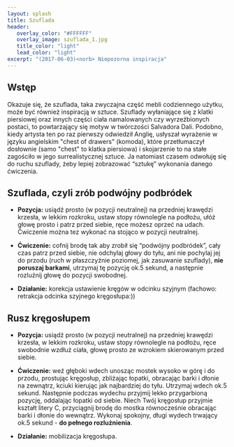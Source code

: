 ```yaml
---
layout: splash
title: Szuflada
header:
   overlay_color: "#FFFFFF"
   overlay_image: szuflada_1.jpg
   title_color: "light"
   lead_color: "light"
excerpt: "(2017-06-03)<norb> Niepozorna inspiracja"
---
```


## Wstęp

Okazuje się, że szuflada, taka zwyczajna część mebli codziennego użytku, może być również inspiracją w sztuce. Szuflady wyłaniające się z klatki piersiowej oraz innych części ciała namalowanych czy wyrzeźbionych postaci, to powtarzający się motyw w twórczości Salvadora Dali. Podobno, kiedy artysta ten po raz pierwszy odwiedził Anglię, usłyszał wyrażenie w języku angielskim "chest of drawers" (komoda), które przetłumaczył dosłownie (samo "chest" to klatka piersiowa) i skojarzenie to na stałe zagościło w jego surrealistycznej sztuce. 
Ja natomiast czasem odwołuję się do ruchu szuflady, żeby lepiej zobrazować “sztukę” wykonania danego ćwiczenia.

## Szuflada, czyli zrób podwójny podbródek

* **Pozycja:** usiądź prosto (w pozycji neutralnej) na przedniej krawędzi krzesła, w lekkim rozkroku, ustaw stopy równolegle na podłożu, ułóż głowę prosto i patrz przed siebie, ręce możesz oprzeć na udach. Ćwiczenie można tez wykonać na stojąco w pozycji neutralnej.

* **Ćwiczenie:** cofnij brodę tak aby zrobił się “podwójny podbródek”, cały czas patrz przed siebie, nie odchylaj głowy do tyłu, ani nie pochylaj jej do przodu (ruch w płaszczyźnie poziomej, jak zasuwanie szuflady), **nie poruszaj barkami**, utrzymaj tę pozycję ok.5 sekund, a następnie rozluźnij głowę do pozycji swobodnej. 

* **Działanie:** korekcja ustawienie kręgów w odcinku szyjnym (fachowo: retrakcja odcinka szyjnego kręgosłupa:))

## Rusz kręgosłupem

* **Pozycja:** usiądź prosto (w pozycji neutralnej) na przedniej krawędzi krzesła, w lekkim rozkroku, ustaw stopy równolegle na podłożu, ręce swobodnie wzdłuż ciała, głowę prosto ze wzrokiem skierowanym przed siebie.

* **Ćwiczenie:** weź głęboki wdech unosząc mostek wysoko w górę i do przodu, prostując kręgosłup, zbliżając łopatki, obracając barki i dłonie na zewnątrz, kciuki kierując jak najbardziej  do tyłu. Utrzymaj wdech ok.5 sekund. Następnie podczas wydechu przyjmij lekko przygarbioną pozycję, oddalając łopatki od siebie. Niech Twój kręgosłup przyjmie kształt litery C, przyciągnij brodę do mostka równocześnie obracając barki i dłonie do wewnątrz. Wykonaj spokojny, długi wydech trwający ok.5 sekund - **do pełnego rozluźnienia**.

* **Działanie:** mobilizacja kręgosłupa.
